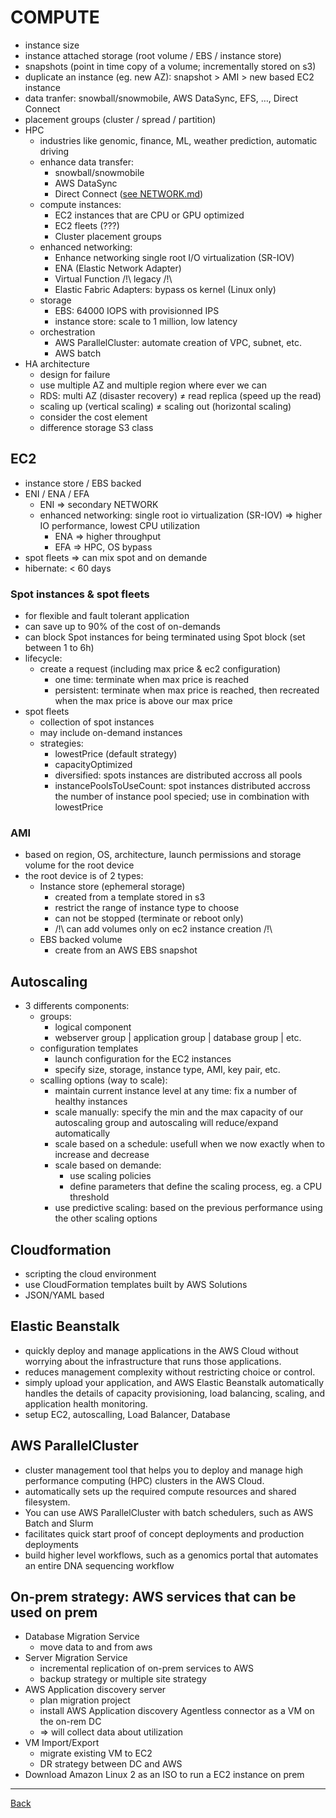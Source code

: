 COMPUTE
=========

* instance size
* instance attached storage (root volume / EBS / instance store)
* snapshots (point in time copy of a volume; incrementally stored on s3)
* duplicate an instance (eg. new AZ): snapshot > AMI > new based EC2 instance 
* data tranfer: snowball/snowmobile, AWS DataSync, EFS, …, Direct Connect
* placement groups (cluster / spread / partition)
* HPC
    * industries like genomic, finance, ML, weather prediction, automatic driving
    * enhance data transfer:
        * snowball/snowmobile
        * AWS DataSync
        * Direct Connect ([see NETWORK.md](NETWORK.md))
    * compute instances:
        * EC2 instances that are CPU or GPU optimized
        * EC2 fleets (???)
        * Cluster placement groups
    * enhanced networking:
        * Enhance networking single root I/O virtualization (SR-IOV)
        * ENA (Elastic Network Adapter)
        * Virtual Function /!\ legacy /!\ 
        * Elastic Fabric Adapters: bypass os kernel (Linux only)
    * storage
        * EBS: 64000 IOPS with provisionned IPS
        * instance store: scale to 1 million, low latency
    * orchestration
        * AWS ParallelCluster: automate creation of VPC, subnet, etc.
        * AWS batch
* HA architecture
    * design for failure
    * use multiple AZ and multiple region where ever we can
    * RDS: multi AZ (disaster recovery) ≠ read replica (speed up the read)
    * scaling up (vertical scaling) ≠ scaling out (horizontal scaling)
    * consider the cost element
    * difference storage S3 class

## EC2
* instance store / EBS backed
* ENI / ENA / EFA
    * ENI => secondary NETWORK
    * enhanced networking: single root io virtualization (SR-IOV) => higher IO performance, lowest CPU utilization
        * ENA => higher throughput
        * EFA => HPC, OS bypass
* spot fleets => can mix spot and on demande
* hibernate: < 60 days

### Spot instances & spot fleets
* for flexible and fault tolerant application
* can save up to 90% of the cost of on-demands
* can block Spot instances for being terminated using Spot block (set between 1 to 6h)
* lifecycle:
    * create a request (including max price & ec2 configuration)
        * one time: terminate when max price is reached
        * persistent: terminate when max price is reached, then recreated when the max price is above our max price
* spot fleets
    * collection of spot instances
    * may include on-demand instances
    * strategies:
        * lowestPrice (default strategy)
        * capacityOptimized
        * diversified: spots instances are distributed accross all pools
        * instancePoolsToUseCount: spot instances distributed accross the number of instance pool specied; use in combination with lowestPrice

### AMI
* based on region, OS, architecture, launch permissions and storage volume for the root device
* the root device is of 2 types:
    * Instance store (ephemeral storage)
        * created from a template stored in s3
        * restrict the range of instance type to choose
        * can not be stopped (terminate or reboot only)
        * /!\ can add volumes only on ec2 instance creation /!\
    * EBS backed volume
        * create from an AWS EBS snapshot

## Autoscaling
* 3 differents components:
    * groups:
        * logical component
        * webserver group | application group | database group | etc.
    * configuration templates
        * launch configuration for the EC2 instances
        * specify size, storage, instance type, AMI, key pair, etc.
    * scalling options (way to scale):
        * maintain current instance level at any time: fix a number of healthy instances
        * scale manually: specify the min and the max capacity of our autoscaling group and autoscaling will reduce/expand automatically
        * scale based on a schedule: usefull when we now exactly when to increase and decrease
        * scale based on demande:
            * use scaling policies
            * define parameters that define the scaling process, eg. a CPU threshold
        * use predictive scaling: based on the previous performance using the other scaling options

## Cloudformation
* scripting the cloud environment
* use CloudFormation templates built by AWS Solutions
* JSON/YAML based

## Elastic Beanstalk
* quickly deploy and manage applications in the AWS Cloud without worrying about the infrastructure that runs those applications. 
* reduces management complexity without restricting choice or control. 
* simply upload your application, and AWS Elastic Beanstalk automatically handles the details of capacity provisioning, load balancing, scaling, and application health monitoring. 
* setup EC2, autoscalling, Load Balancer, Database


## AWS ParallelCluster
* cluster management tool that helps you to deploy and manage high performance computing (HPC) clusters in the AWS Cloud. 
* automatically sets up the required compute resources and shared filesystem. 
* You can use AWS ParallelCluster with batch schedulers, such as AWS Batch and Slurm
* facilitates quick start proof of concept deployments and production deployments
* build higher level workflows, such as a genomics portal that automates an entire DNA sequencing workflow


## On-prem strategy: AWS services that can be used on prem
* Database Migration Service
    * move data to and from aws
* Server Migration Service
    * incremental replication of on-prem services to AWS
    * backup strategy or multiple site strategy
* AWS Application discovery server
    * plan migration project
    * install AWS Application discovery Agentless connector as a VM on the on-rem DC
    * => will collect data about utilization
* VM Import/Export
    * migrate existing VM to EC2
    * DR strategy between DC and AWS
* Download Amazon Linux 2 as an ISO to run a EC2 instance on prem

---
[Back](/solution-architect)
